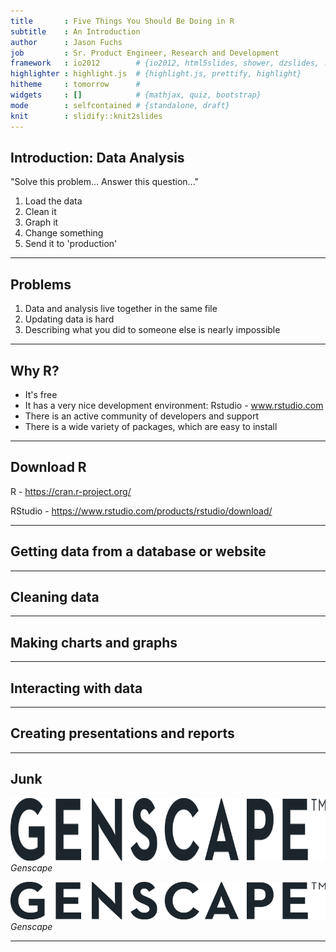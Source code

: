 ```yaml
---
title       : Five Things You Should Be Doing in R
subtitle    : An Introduction
author      : Jason Fuchs
job         : Sr. Product Engineer, Research and Development
framework   : io2012        # {io2012, html5slides, shower, dzslides, ...}
highlighter : highlight.js  # {highlight.js, prettify, highlight}
hitheme     : tomorrow      # 
widgets     : []            # {mathjax, quiz, bootstrap}
mode        : selfcontained # {standalone, draft}
knit        : slidify::knit2slides
---
```


## Introduction: Data Analysis

"Solve this problem... Answer this question..."

1. Load the data
2. Clean it
3. Graph it
4. Change something
5. Send it to 'production'

---

## Problems

1. Data and analysis live together in the same file
2. Updating data is hard
3. Describing what you did to someone else is nearly impossible

---

## Why R?

* It's free
* It has a very nice development environment: Rstudio - www.rstudio.com
* There is an active community of developers and support
* There is a wide variety of packages, which are easy to install

---

## Download R

R - https://cran.r-project.org/

RStudio - https://www.rstudio.com/products/rstudio/download/

---

## Getting data from a database or website



---

## Cleaning data

---

## Making charts and graphs

---

## Interacting with data

---

## Creating presentations and reports

---

## Junk

<img src="assets/img/Genscape_logo_grey.png" height=100> _Genscape_

![anything](assets/img/Genscape_logo_grey.png) _Genscape_

---
